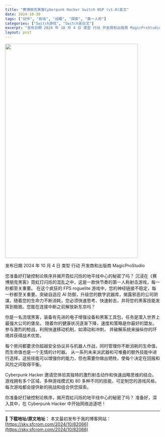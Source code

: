 ```yaml
---
title: "赛博朋克黑客Cyberpunk Hacker Switch NSP (v1.0)英文"
date: 2024-10-30
tags: ["动作", "射击", "战略", "探索", "第一人称"]
categories: ["Switch游戏", "Switch英日文"]
excerpt: "发布日期 2024 年 10 月 4 日 类型 行动 开发商和出版商 MagicProStudio 您准备好打破控制论秩序并揭开霓虹闪烁的地平线中心的秘密了吗？ 沉浸在《赛博朋克黑客》霓虹灯闪烁的混乱之中，这是一款快节奏的第一人称射击游戏，每一秒都至关重要。 在这个疯狂的 FPS roguelite&hellip;"
layout: post
---
```


<img class="aligncenter size-full wp-image-82067" src="https://sky.sfcrom.com/wp-content/uploads/2024/10/2024103003251369.webp" alt="" width="432" height="698" />

发布日期 2024 年 10 月 4 日
类型 行动
开发商和出版商 MagicProStudio

您准备好打破控制论秩序并揭开霓虹闪烁的地平线中心的秘密了吗？
沉浸在《赛博朋克黑客》霓虹灯闪烁的混乱之中，这是一款快节奏的第一人称射击游戏，每一秒都至关重要。
在这个疯狂的 FPS roguelite 游戏中，您的神经链接不稳定，每一秒都至关重要。突破自适应 AI 防御，升级您的数字武器库，揭露邪恶的公司阴谋。随着您的生命力不断消耗，您必须快速思考、快速射击，并将您的黑客技能发挥到极致。您能在连接中断之前解放新东京吗？

你是一名流氓黑客，装备有先进的电子增强设备和黑客工具包，任务是潜入世界上最强大公司的堡垒。
随着你的健康状况逐渐下降，速度和策略是你最好的盟友。参与激烈的枪战，利用快速移动机制，如滑动和冲刺，
并破解系统来操纵你的环境并获得战术优势。

每个房间都要求你超越安全协议并与机器人作战，同时管理你不断消耗的生命值，而生命值也是一个无情的计时器。
从一系列未来派武器和可堆叠的额外技能中进行选择，这些技能可以增强你的能力，但也需要你做出牺牲，使每个决定在回报和风险之间取得平衡。

Cyber​​punk Hacker 邀请您体验其独特的激烈射击动作和快速战略思维的结合。游戏拥有多个区域、多种游戏模式和
80 多种不同的技能，可定制您的游戏风格，每次游戏都会提供新的挑战和组合供您探索。

你准备好打破控制论秩序，揭开霓虹闪烁的地平线中心的秘密了吗？
准备好，深入其中，在 Cyber​​punk Hacker 中开始网络追逐吧！

---
📖 **下载地址/原文地址：** 本文最初发布于我的博客网站：[https://sky.sfcrom.com/2024/10/82066](https://sky.sfcrom.com/2024/10/82066)
